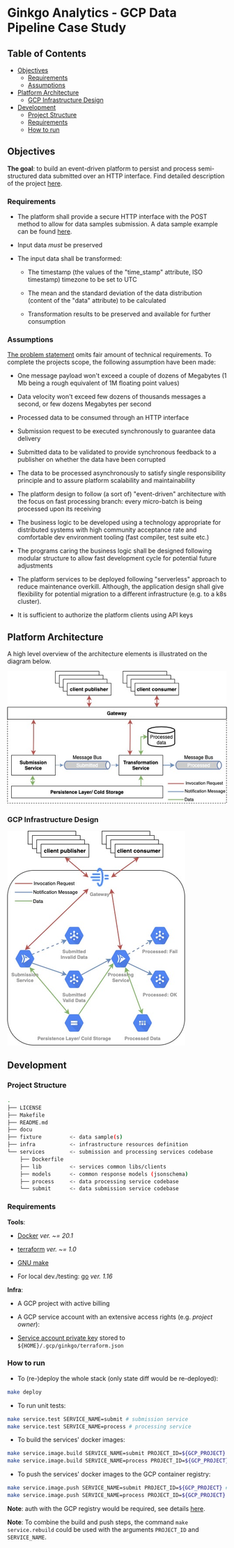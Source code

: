 # Ginkgo Analytics - GCP Data Pipeline Case Study <!-- omit in toc -->

## Table of Contents <!-- omit in toc -->
  * [Objectives](#objectives)
    + [Requirements](#requirements)
    + [Assumptions](#assumptions)
  * [Platform Architecture](#platform-architecture)
    + [GCP Infrastructure Design](#gcp-infrastructure-design)
  * [Development](#development)
    + [Project Structure](#project-structure)
    + [Requirements](#requirements-1)
    + [How to run](#how-to-run)


## Objectives

**The goal**: to build an event-driven platform to persist and process semi-structured data submitted over an HTTP interface. Find detailed description of the project [here](./docu/description.pdf).

### Requirements

- The platform shall provide a secure HTTP interface with the POST method to allow for data samples submission. A data sample example can be found [here](./fixture/sample.json).

- Input data *must* be preserved

- The input data shall be transformed:

    - The timestamp (the values of the "time_stamp" attribute, ISO timestamp) timezone to be set to UTC

    - The mean and the standard deviation of the data distribution (content of the "data" attribute) to be calculated

    - Transformation results to be preserved and available for further consumption

### Assumptions

[The problem statement](./docu/description.pdf) omits fair amount of technical requirements. To complete the projects scope, the following assumption have been made:

- One message payload won't exceed a couple of dozens of Megabytes (1 Mb being a rough equivalent of 1M floating point values)

- Data velocity won't exceed few dozens of thousands messages a second, or few dozens Megabytes per second

- Processed data to be consumed through an HTTP interface

- Submission request to be executed synchronously to guarantee data delivery

- Submitted data to be validated to provide synchronous feedback to a publisher on whether the data have been corrupted

- The data to be processed asynchronously to satisfy single responsibility principle and to assure platform scalability and maintainability

- The platform design to follow (a sort of) "event-driven" architecture with the focus on fast processing branch: every micro-batch is being processed upon its receiving

- The business logic to be developed using a technology appropriate for distributed systems with high community acceptance rate and comfortable dev environment tooling (fast compiler, test suite etc.)

- The programs caring the business logic shall be designed following modular structure to allow fast development cycle for potential future adjustments

- The platform services to be deployed following "serverless" approach to reduce maintenance overkill. Although, the application design shall give flexibility for potential migration to a different infrastructure (e.g. to a k8s cluster).

- It is sufficient to authorize the platform clients using API keys

## Platform Architecture

A high level overview of the architecture elements is illustrated on the diagram below.

![architecture-overview](./docu/img/architecture_overview.jpg)

### GCP Infrastructure Design

![architecture-gcp](./docu/img/architecture_gcp.jpg)


## Development

### Project Structure

```bash
.
├── LICENSE
├── Makefile
├── README.md
├── docu
├── fixture         <- data sample(s)
├── infra           <- infrastructure resources definition
└── services        <- submission and processing services codebase
    ├── Dockerfile
    ├── lib         <- services common libs/clients
    ├── models      <- common response models (jsonschema)
    ├── process     <- data processing service codebase
    └── submit      <- data submission service codebase
```

### Requirements

**Tools**:

- [Docker](https://www.docker.com/) *ver. ~= 20.1*

- [terraform](https://www.terraform.io/) *ver. ~= 1.0*

- [GNU make](https://www.gnu.org/software/make/)

- For local dev./testing: [go](https://golang.org/) *ver. 1.16*

**Infra**:

- A GCP project with active billing

- A GCP service account with an extensive access rights (e.g. *project owner*):

- [Service account private key](https://cloud.google.com/iam/docs/creating-managing-service-account-keys#iam-service-account-keys-create-gcloud) stored to `${HOME}/.gcp/ginkgo/terraform.json`

### How to run

- To (re-)deploy the whole stack (only state diff would be re-deployed):

```bash
make deploy
```

- To run unit tests:

```bash
make service.test SERVICE_NAME=submit # submission service
make service.test SERVICE_NAME=process # processing service
```

- To build the services' docker images:

```bash
make service.image.build SERVICE_NAME=submit PROJECT_ID=${GCP_PROJECT} # submission service
make service.image.build SERVICE_NAME=process PROJECT_ID=${GCP_PROJECT} # processing service
```

- To push the services' docker images to the GCP container registry:

```bash
make service.image.push SERVICE_NAME=submit PROJECT_ID=${GCP_PROJECT} # submission service
make service.image.push SERVICE_NAME=process PROJECT_ID=${GCP_PROJECT} # processing service
```

**Note**: auth with the GCP registry would be required, see details [here](https://cloud.google.com/container-registry/docs/advanced-authentication).

**Note**: To combine the build and push steps, the command `make service.rebuild` could be used with the arguments `PROJECT_ID` and `SERVICE_NAME`.
